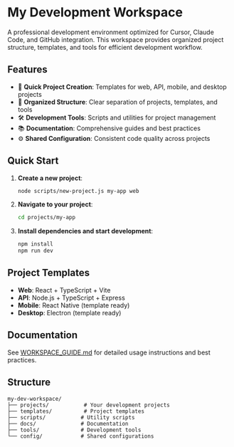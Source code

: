# My Development Workspace

A professional development environment optimized for Cursor, Claude Code, and GitHub integration. This workspace provides organized project structure, templates, and tools for efficient development workflow.

## Features

- 🚀 **Quick Project Creation**: Templates for web, API, mobile, and desktop projects
- 📁 **Organized Structure**: Clear separation of projects, templates, and tools
- 🛠️ **Development Tools**: Scripts and utilities for project management
- 📚 **Documentation**: Comprehensive guides and best practices
- ⚙️ **Shared Configuration**: Consistent code quality across projects

## Quick Start

1. **Create a new project**:
   ```bash
   node scripts/new-project.js my-app web
   ```

2. **Navigate to your project**:
   ```bash
   cd projects/my-app
   ```

3. **Install dependencies and start development**:
   ```bash
   npm install
   npm run dev
   ```

## Project Templates

- **Web**: React + TypeScript + Vite
- **API**: Node.js + TypeScript + Express
- **Mobile**: React Native (template ready)
- **Desktop**: Electron (template ready)

## Documentation

See [WORKSPACE_GUIDE.md](docs/WORKSPACE_GUIDE.md) for detailed usage instructions and best practices.

## Structure

```
my-dev-workspace/
├── projects/           # Your development projects
├── templates/          # Project templates
├── scripts/           # Utility scripts
├── docs/              # Documentation
├── tools/             # Development tools
└── config/            # Shared configurations
```
